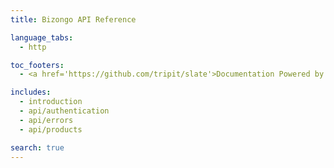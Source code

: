 ```yaml
---
title: Bizongo API Reference

language_tabs:
  - http

toc_footers:
  - <a href='https://github.com/tripit/slate'>Documentation Powered by Slate</a>

includes:
  - introduction
  - api/authentication
  - api/errors
  - api/products

search: true
---
```

